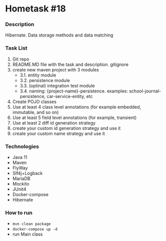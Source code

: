 # Hometask #18
### Description
Hibernate. Data storage methods and data matching
### Task List
1. Git repo
2. README.MD file with the task and description. gitignore
3. create new maven project with 3 modules
   * 3.1. entity module
   * 3.2. persistence module
   * 3.3. (optinal) integration test module
   * 3.4. naming: {project-name}-persistence. examples: school-journal-persistence, car-service-entity, etc
4. Create POJO classes
5. Use at least 4 class level annotations (for example embedded, immutable, and so on)
6. Use at least 5 field level annotations (for example, transient)
7. Use at least 2 diff id generation strategy
8. create your custom id generation strategy and use it
9. create your custom name strategy and use it

### Technologies
* Java 11
* Maven
* FlyWay
* Slf4j+Logback
* MariaDB
* Mockito
* JUnit4
* Docker-compose
* Hibernate

### How to run
* `mvn clean package`
* `docker-compose up -d`
*  run Main class